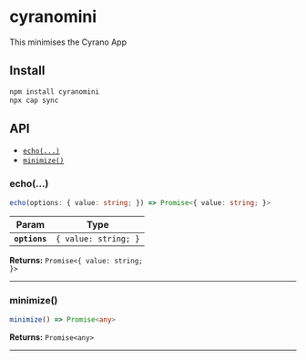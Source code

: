 # cyranomini

This minimises the Cyrano App

## Install

```bash
npm install cyranomini
npx cap sync
```

## API

<docgen-index>

* [`echo(...)`](#echo)
* [`minimize()`](#minimize)

</docgen-index>

<docgen-api>
<!--Update the source file JSDoc comments and rerun docgen to update the docs below-->

### echo(...)

```typescript
echo(options: { value: string; }) => Promise<{ value: string; }>
```

| Param         | Type                            |
| ------------- | ------------------------------- |
| **`options`** | <code>{ value: string; }</code> |

**Returns:** <code>Promise&lt;{ value: string; }&gt;</code>

--------------------


### minimize()

```typescript
minimize() => Promise<any>
```

**Returns:** <code>Promise&lt;any&gt;</code>

--------------------

</docgen-api>
